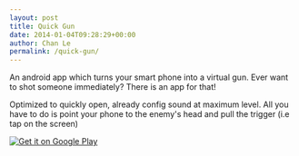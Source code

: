 ```yaml
---
layout: post
title: Quick Gun
date: 2014-01-04T09:28:29+00:00
author: Chan Le
permalink: /quick-gun/
---
```

An android app which turns your smart phone into a virtual gun. Ever want to shot someone immediately? There is an app for that!

Optimized to quickly open, already config sound at maximum level. All you have to do is point your phone to the enemy's head and pull the trigger (i.e tap on the screen)  

[![Get it on Google Play](https://developer.android.com/images/brand/en_generic_rgb_wo_60.png)](https://play.google.com/store/apps/details?id=com.chanio.quickgun)
